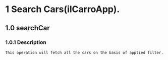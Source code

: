 
  # 1 Search Cars(ilCarroApp). 
  
  ## 1.0  searchCar
  
  ### 1.0.1 Description
    This operation will fetch all the cars on the basis of applied filter.

